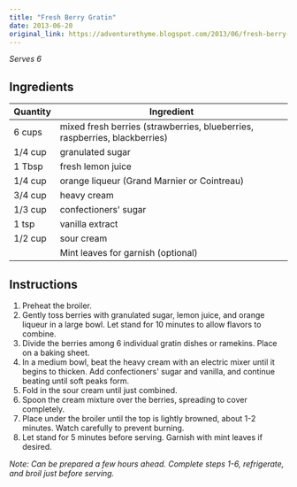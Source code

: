 ```yaml
---
title: "Fresh Berry Gratin"
date: 2013-06-20
original_link: https://adventurethyme.blogspot.com/2013/06/fresh-berry-gratin.html
---
```


_Serves 6_

## Ingredients

| Quantity | Ingredient |
| -------- | ---------- |
| 6 cups | mixed fresh berries (strawberries, blueberries, raspberries, blackberries) |
| 1/4 cup | granulated sugar |
| 1 Tbsp | fresh lemon juice |
| 1/4 cup | orange liqueur (Grand Marnier or Cointreau) |
| 3/4 cup | heavy cream |
| 1/3 cup | confectioners' sugar |
| 1 tsp | vanilla extract |
| 1/2 cup | sour cream |
| | Mint leaves for garnish (optional) |

## Instructions

1. Preheat the broiler.
2. Gently toss berries with granulated sugar, lemon juice, and orange liqueur in a large bowl. Let stand for 10 minutes to allow flavors to combine.
3. Divide the berries among 6 individual gratin dishes or ramekins. Place on a baking sheet.
4. In a medium bowl, beat the heavy cream with an electric mixer until it begins to thicken. Add confectioners' sugar and vanilla, and continue beating until soft peaks form.
5. Fold in the sour cream until just combined.
6. Spoon the cream mixture over the berries, spreading to cover completely.
7. Place under the broiler until the top is lightly browned, about 1-2 minutes. Watch carefully to prevent burning.
8. Let stand for 5 minutes before serving. Garnish with mint leaves if desired.

_Note: Can be prepared a few hours ahead. Complete steps 1-6, refrigerate, and broil just before serving._
